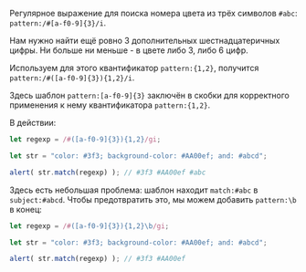 Регулярное выражение для поиска номера цвета из трёх символов `#abc`: `pattern:/#[a-f0-9]{3}/i`.

Нам нужно найти ещё ровно 3 дополнительных шестнадцатеричных цифры. Ни больше ни меньше - в цвете либо 3, либо 6 цифр.

Используем для этого квантификатор `pattern:{1,2}`, получится `pattern:/#([a-f0-9]{3}){1,2}/i`.

Здесь шаблон `pattern:[a-f0-9]{3}` заключён в скобки для корректного применения к нему квантификатора `pattern:{1,2}`.

В действии:

```js run
let regexp = /#([a-f0-9]{3}){1,2}/gi;

let str = "color: #3f3; background-color: #AA00ef; and: #abcd";

alert( str.match(regexp) ); // #3f3 #AA00ef #abc
```

Здесь есть небольшая проблема: шаблон находит `match:#abc` в `subject:#abcd`. Чтобы предотвратить это, мы можем добавить `pattern:\b` в конец:

```js run
let regexp = /#([a-f0-9]{3}){1,2}\b/gi;

let str = "color: #3f3; background-color: #AA00ef; and: #abcd";

alert( str.match(regexp) ); // #3f3 #AA00ef
```
